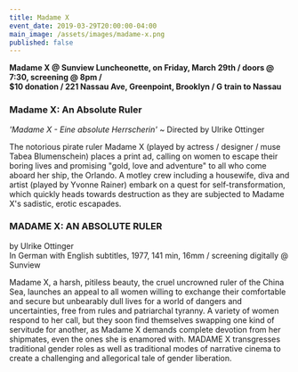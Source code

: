 ```yaml
---
title: Madame X
event_date: 2019-03-29T20:00:00-04:00
main_image: /assets/images/madame-x.png
published: false
---
```


**Madame X @ Sunview Luncheonette, on Friday, March 29th / doors @ 7:30, screening @ 8pm /**<br>
**$10 donation / 221 Nassau Ave, Greenpoint, Brooklyn /  G train to Nassau**

### Madame X: An Absolute Ruler

*'Madame X - Eine absolute Herrscherin'* ~ Directed by Ulrike Ottinger

The notorious pirate ruler Madame X (played by actress / designer / muse Tabea
Blumenschein) places a print ad, calling on women to escape their boring lives
and promising "gold, love and adventure" to all who come aboard her ship, the
Orlando. A motley crew including a housewife, diva and artist (played by Yvonne
Rainer) embark on a quest for self-transformation, which quickly heads towards
destruction as they are subjected to Madame X's sadistic, erotic escapades.

### MADAME X: AN ABSOLUTE RULER

by Ulrike Ottinger<br>
In German with English subtitles, 1977, 141 min, 16mm / screening digitally @ Sunview

Madame X, a harsh, pitiless beauty, the cruel uncrowned ruler of the China Sea,
launches an appeal to all women willing to exchange their comfortable and
secure but unbearably dull lives for a world of dangers and uncertainties, free
from rules and patriarchal tyranny. A variety of women respond to her call, but
they soon find themselves swapping one kind of servitude for another, as Madame
X demands complete devotion from her shipmates, even the ones she is enamored
with. MADAME X transgresses traditional gender roles as well as traditional
modes of narrative cinema to create a challenging and allegorical tale of
gender liberation.

